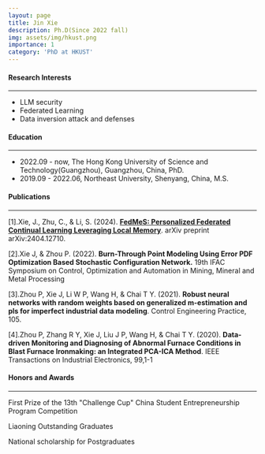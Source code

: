 ```yaml
---
layout: page
title: Jin Xie
description: Ph.D(Since 2022 fall)
img: assets/img/hkust.png
importance: 1
category: 'PhD at HKUST'
---
```


#### Research Interests
---
- LLM security
- Federated Learning
- Data inversion attack and defenses

#### Education
---
- 2022.09 - now, The Hong Kong University of Science and Technology(Guangzhou), Guangzhou, China, PhD.
- 2019.09 - 2022.06, Northeast University, Shenyang, China, M.S.

#### Publications
---
[1].Xie, J., Zhu, C., & Li, S. (2024). [**FedMeS: Personalized Federated Continual Learning Leveraging Local Memory**](https://arxiv.org/pdf/2404.12710). arXiv preprint arXiv:2404.12710.

[2].Xie J, & Zhou P. (2022). **Burn-Through Point Modeling Using Error PDF Optimization Based Stochastic Configuration Network.** 19th IFAC Symposium on Control, Optimization and Automation in Mining, Mineral and Metal Processing

[3].Zhou P, Xie J, Li W P, Wang H, & Chai T Y. (2021). **Robust neural networks with random weights based on generalized m-estimation and pls for imperfect industrial data modeling**. Control Engineering Practice, 105.

[4].Zhou P, Zhang R Y, Xie J, Liu J P, Wang H, & Chai T Y. (2020). **Data-driven Monitoring and Diagnosing of Abnormal Furnace Conditions in Blast Furnace Ironmaking: an Integrated PCA-ICA Method**. IEEE Transactions on Industrial Electronics, 99,1-1

#### Honors and Awards
---
First Prize of the 13th "Challenge Cup" China Student Entrepreneurship Program Competition

Liaoning Outstanding Graduates

National scholarship for Postgraduates